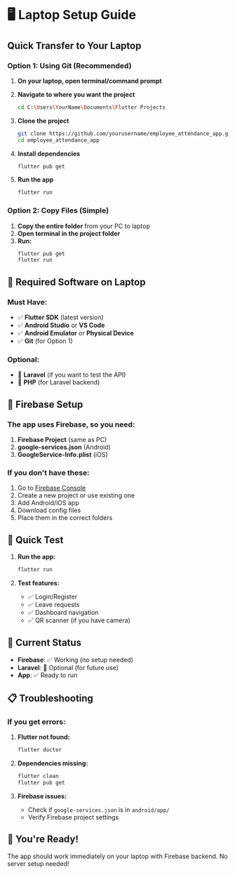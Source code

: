 # 🖥️ Laptop Setup Guide

## Quick Transfer to Your Laptop

### **Option 1: Using Git (Recommended)**

1. **On your laptop, open terminal/command prompt**
2. **Navigate to where you want the project**
   ```bash
   cd C:\Users\YourName\Documents\Flutter Projects
   ```

3. **Clone the project**
   ```bash
   git clone https://github.com/yourusername/employee_attendance_app.git
   cd employee_attendance_app
   ```

4. **Install dependencies**
   ```bash
   flutter pub get
   ```

5. **Run the app**
   ```bash
   flutter run
   ```

### **Option 2: Copy Files (Simple)**

1. **Copy the entire folder** from your PC to laptop
2. **Open terminal in the project folder**
3. **Run:**
   ```bash
   flutter pub get
   flutter run
   ```

## 🔧 Required Software on Laptop

### **Must Have:**
- ✅ **Flutter SDK** (latest version)
- ✅ **Android Studio** or **VS Code**
- ✅ **Android Emulator** or **Physical Device**
- ✅ **Git** (for Option 1)

### **Optional:**
- 🔄 **Laravel** (if you want to test the API)
- 🔄 **PHP** (for Laravel backend)

## 📱 Firebase Setup

### **The app uses Firebase, so you need:**

1. **Firebase Project** (same as PC)
2. **google-services.json** (Android)
3. **GoogleService-Info.plist** (iOS)

### **If you don't have these:**
1. Go to [Firebase Console](https://console.firebase.google.com)
2. Create a new project or use existing one
3. Add Android/iOS app
4. Download config files
5. Place them in the correct folders

## 🚀 Quick Test

1. **Run the app:**
   ```bash
   flutter run
   ```

2. **Test features:**
   - ✅ Login/Register
   - ✅ Leave requests
   - ✅ Dashboard navigation
   - ✅ QR scanner (if you have camera)

## 🔄 Current Status

- **Firebase**: ✅ Working (no setup needed)
- **Laravel**: 🔄 Optional (for future use)
- **App**: ✅ Ready to run

## 📋 Troubleshooting

### **If you get errors:**

1. **Flutter not found:**
   ```bash
   flutter doctor
   ```

2. **Dependencies missing:**
   ```bash
   flutter clean
   flutter pub get
   ```

3. **Firebase issues:**
   - Check if `google-services.json` is in `android/app/`
   - Verify Firebase project settings

## 🎯 You're Ready!

The app should work immediately on your laptop with Firebase backend. No server setup needed!
